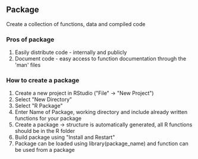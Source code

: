 ## Package

Create a collection of functions, data and compiled code

### Pros of package

1. Easily distribute code - internally and publicly
2. Document code - easy access to function documentation through the 'man' files

### How to create a package

1. Create a new project in RStudio ("File" -> "New Project")
2. Select "New Directory"
3. Select "R Package"
4. Enter Name of Package, working directory and include already written functions for your package
5. Create a package -> structure is automatically generated, all R functions should be in the R folder
6. Build package using "Install and Restart"
7. Package can be loaded using library(package_name) and function can be used from a package 
